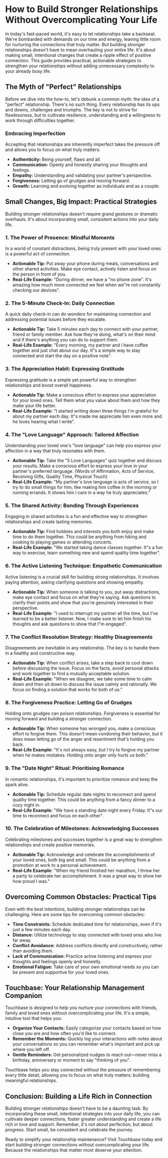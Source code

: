 # How to Build Stronger Relationships Without Overcomplicating Your Life

In today's fast-paced world, it's easy to let relationships take a backseat. We're bombarded with demands on our time and energy, leaving little room for nurturing the connections that truly matter. But building stronger relationships doesn't have to mean overhauling your entire life. It's about making small, intentional changes that create a ripple effect of positive connection. This guide provides practical, actionable strategies to strengthen your relationships without adding unnecessary complexity to your already busy life.

## The Myth of "Perfect" Relationships

Before we dive into the how-to, let's debunk a common myth: the idea of a "perfect" relationship. There's no such thing. Every relationship has its ups and downs, challenges and triumphs. The key is not to strive for flawlessness, but to cultivate resilience, understanding and a willingness to work through difficulties together.

### Embracing Imperfection

Accepting that relationships are inherently imperfect takes the pressure off and allows you to focus on what truly matters:

*   **Authenticity:** Being yourself, flaws and all.
*   **Communication:** Openly and honestly sharing your thoughts and feelings.
*   **Empathy:** Understanding and validating your partner's perspective.
*   **Forgiveness:** Letting go of grudges and moving forward.
*   **Growth:** Learning and evolving together as individuals and as a couple.

## Small Changes, Big Impact: Practical Strategies

Building stronger relationships doesn't require grand gestures or dramatic overhauls. It's about incorporating small, consistent actions into your daily life.

### 1. The Power of Presence: Mindful Moments

In a world of constant distractions, being truly present with your loved ones is a powerful act of connection.

*   **Actionable Tip:** Put away your phone during meals, conversations and other shared activities. Make eye contact, actively listen and focus on the person in front of you.
*   **Real-Life Example:** "During dinner, we have a "no phone zone". It's amazing how much more connected we feel when we"re not constantly checking our devices".

### 2. The 5-Minute Check-In: Daily Connection

A quick daily check-in can do wonders for maintaining connection and addressing potential issues before they escalate.

*   **Actionable Tip:** Take 5 minutes each day to connect with your partner, friend or family member. Ask how they're doing, what's on their mind and if there's anything you can do to support them.
*   **Real-Life Example:** "Every morning, my partner and I have coffee together and just chat about our day. It"s a simple way to stay connected and start the day on a positive note".

### 3. The Appreciation Habit: Expressing Gratitude

Expressing gratitude is a simple yet powerful way to strengthen relationships and boost overall happiness.

*   **Actionable Tip:** Make a conscious effort to express your appreciation for your loved ones. Tell them what you value about them and how they make your life better.
*   **Real-Life Example:** "I started writing down three things I'm grateful for about my partner each day. It"s made me appreciate him even more and he loves hearing what I write".

### 4. The "Love Language" Approach: Tailored Affection

Understanding your loved one's "love language" can help you express your affection in a way that truly resonates with them.

*   **Actionable Tip:** Take the "5 Love Languages" quiz together and discuss your results. Make a conscious effort to express your love in your partner's preferred language. (Words of Affirmation, Acts of Service, Receiving Gifts, Quality Time, Physical Touch)
*   **Real-Life Example:** "My partner's love language is acts of service, so I try to do small things for him, like making him coffee in the morning or running errands. It shows him I care in a way he truly appreciates."

### 5. The Shared Activity: Bonding Through Experiences

Engaging in shared activities is a fun and effective way to strengthen relationships and create lasting memories.

*   **Actionable Tip:** Find hobbies and interests you both enjoy and make time to do them together. This could be anything from hiking and cooking to playing games or attending concerts.
*   **Real-Life Example:** "We started taking dance classes together. It"s a fun way to exercise, learn something new and spend quality time together".

### 6. The Active Listening Technique: Empathetic Communication

Active listening is a crucial skill for building strong relationships. It involves paying attention, asking clarifying questions and showing empathy.

*   **Actionable Tip:** When someone is talking to you, put away distractions, make eye contact and focus on what they're saying. Ask questions to clarify their points and show that you're genuinely interested in their perspective.
*   **Real-Life Example:** "I used to interrupt my partner all the time, but I've learned to be a better listener. Now, I make sure to let him finish his thoughts and ask questions to show that I"m engaged".

### 7. The Conflict Resolution Strategy: Healthy Disagreements

Disagreements are inevitable in any relationship. The key is to handle them in a healthy and constructive way.

*   **Actionable Tip:** When conflict arises, take a step back to cool down before discussing the issue. Focus on the facts, avoid personal attacks and work together to find a mutually acceptable solution.
*   **Real-Life Example:** "When we disagree, we take some time to calm down and then sit down to discuss the issue calmly and rationally. We focus on finding a solution that works for both of us."

### 8. The Forgiveness Practice: Letting Go of Grudges

Holding onto grudges can poison relationships. Forgiveness is essential for moving forward and building a stronger connection.

*   **Actionable Tip:** When someone has wronged you, make a conscious effort to forgive them. This doesn't mean condoning their behavior, but it does mean letting go of the anger and resentment that's holding you back.
*   **Real-Life Example:** "It's not always easy, but I try to forgive my partner when he makes mistakes. Holding onto anger only hurts us both."

### 9. The "Date Night" Ritual: Prioritising Romance

In romantic relationships, it's important to prioritize romance and keep the spark alive.

*   **Actionable Tip:** Schedule regular date nights to reconnect and spend quality time together. This could be anything from a fancy dinner to a cozy night in.
*   **Real-Life Example:** "We have a standing date night every Friday. It"s our time to reconnect and focus on each other".

### 10. The Celebration of Milestones: Acknowledging Successes

Celebrating milestones and successes together is a great way to strengthen relationships and create positive memories.

*   **Actionable Tip:** Acknowledge and celebrate the accomplishments of your loved ones, both big and small. This could be anything from a promotion at work to a personal achievement.
*   **Real-Life Example:** "When my friend finished her marathon, I threw her a party to celebrate her accomplishment. It was a great way to show her how proud I was."

## Overcoming Common Obstacles: Practical Tips

Even with the best intentions, building stronger relationships can be challenging. Here are some tips for overcoming common obstacles:

*   **Time Constraints:** Schedule dedicated time for relationships, even if it's just a few minutes each day.
*   **Distance:** Utilize technology to stay connected with loved ones who live far away.
*   **Conflict Avoidance:** Address conflicts directly and constructively, rather than avoiding them.
*   **Lack of Communication:** Practice active listening and express your thoughts and feelings openly and honestly.
*   **Emotional Fatigue:** Take care of your own emotional needs so you can be present and supportive for your loved ones.

## Touchbase: Your Relationship Management Companion

Touchbase is designed to help you nurture your connections with friends, family and loved ones without overcomplicating your life. It's a simple, intuitive tool that helps you:

*   **Organize Your Contacts:** Easily categorize your contacts based on how close you are and how often you'd like to connect.
*   **Remember the Moments:** Quickly log your interactions with notes about your conversations so you can remember what's important and pick up where you left off.
*   **Gentle Reminders:** Get personalized nudges to reach out—never miss a birthday, anniversary or moment to say "thinking of you".

Touchbase helps you stay connected without the pressure of remembering every little detail, allowing you to focus on what truly matters: building meaningful relationships.

## Conclusion: Building a Life Rich in Connection

Building stronger relationships doesn't have to be a daunting task. By incorporating these small, intentional strategies into your daily life, you can cultivate deeper connections, foster greater understanding and create a life rich in love and support. Remember, it's not about perfection, but about progress. Start small, be consistent and celebrate the journey.

Ready to simplify your relationship maintenance? Visit Touchbase today and start building stronger connections without overcomplicating your life. Because the relationships that matter most deserve your attention.
